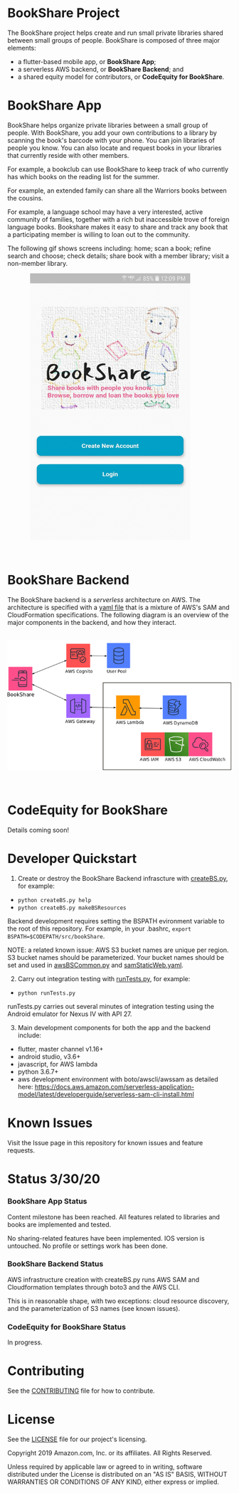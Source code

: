 # BookShare Project

The BookShare project helps create and run small private libraries
shared between small groups of people.  BookShare is composed of three
major elements:

 * a flutter-based mobile app, or **BookShare App**; 
 * a serverless AWS backend, or **BookShare Backend**; and
 * a shared equity model for contributors, or **CodeEquity for BookShare**.

# BookShare App

BookShare helps organize private libraries between a small group of
people.  With BookShare, you add your own contributions to a library
by scanning the book's barcode with your phone.  You can join
libraries of people you know.  You can also locate and request books
in your libraries that currently reside with other members.

For example, a bookclub can use BookShare to keep track of who
currently has which books on the reading list for the summer.

For example, an extended family can share all the Warriors books
between the cousins.

For example, a language school may have a very interested, active
community of families, together with a rich but inaccessible trove of
foreign language books.  Bookshare makes it easy to share and track
any book that a participating member is willing to loan out to the
community.

The following gif shows screens including: home; scan a book; refine
search and choose; check details; share book with a member library;
visit a non-member library.

<p float="left">
  &nbsp;&nbsp;&nbsp;&nbsp;&nbsp;&nbsp;&nbsp;&nbsp;&nbsp;&nbsp;&nbsp;&nbsp
  <img src="doc/images/bookshare.gif" width="360" height="600"  />
</p>

<br>


# BookShare Backend

The BookShare backend is a _serverless_ architecture on AWS.  The
architecture is specified with a [yaml
file](bookShareApp/samInfrastructure.yaml) that is a mixture of AWS's
SAM and CloudFormation specifications.  The following diagram is an
overview of the major components in the backend, and how they interact.

<p float="left">
  &nbsp;&nbsp;&nbsp;&nbsp;&nbsp;&nbsp;&nbsp;&nbsp;&nbsp;&nbsp;&nbsp;&nbsp
  <img src="doc/images/bookshare_backend.png" />
</p>

<br>

# CodeEquity for BookShare

Details coming soon!


# Developer Quickstart

1. Create or destroy the BookShare Backend infrascture with
[createBS.py](bookShareApp/createBS.py), for example:
* `python createBS.py help`
* `python createBS.py makeBSResources`

Backend development requires setting the BSPATH evironment variable to
the root of this repository.  For example, in your .bashrc, `export
BSPATH=$CODEPATH/src/bookShare`.

NOTE: a related known issue: AWS S3 bucket names are unique per
region.  S3 bucket names should be parameterized.  Your bucket names
should be set and used in 
[awsBSCommon.py](ops/awsUtils/awsBSCommon.py) and [samStaticWeb.yaml](bookShareApp/samStaticWeb.yaml).

2. Carry out integration testing with
[runTests.py](bookShareApp/runTests.py), for example:
* `python runTests.py`

runTests.py carries out several minutes of integration testing using the Android emulator for
Nexus IV with API 27.

3. Main development components for both the app and the backend include: 
* flutter, master channel  v1.16+
* android studio, v3.6+
* javascript, for AWS lambda 
* python 3.6.7+
* aws development environment with boto/awscli/awssam as detailed
here: https://docs.aws.amazon.com/serverless-application-model/latest/developerguide/serverless-sam-cli-install.html


# Known Issues

Visit the Issue page in this repository for known issues and feature requests.


# Status 3/30/20

### BookShare App Status

 Content milestone has been reached.  All features related to 
 libraries and books are implemented and tested.

 No sharing-related features have been implemented.  IOS version is
 untouched.  No profile or settings work has been done.

### BookShare Backend Status

 AWS infrastructure creation with createBS.py runs AWS SAM and
 Cloudformation templates through boto3 and the AWS CLI.  

 This is in reasonable shape, with two exceptions: cloud resource
 discovery, and the parameterization of S3 names (see known issues).

### CodeEquity for BookShare Status

 In progress.


# Contributing

See the [CONTRIBUTING](CONTRIBUTING.md) file for how to contribute.

# License

See the [LICENSE](LICENSE) file for our project's licensing.

Copyright 2019 Amazon.com, Inc. or its affiliates. All Rights Reserved.

Unless required by applicable law or agreed to in writing, software distributed under the License is distributed on an "AS IS" BASIS, WITHOUT WARRANTIES OR CONDITIONS OF ANY KIND, either express or implied. 


